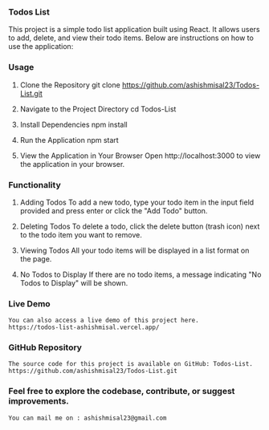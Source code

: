 ### Todos List
This project is a simple todo list application built using React. It allows users to add, delete, and view their todo items. Below are instructions on how to use the application:

### Usage
1.  Clone the Repository
    git clone https://github.com/ashishmisal23/Todos-List.git
    
2.  Navigate to the Project Directory
    cd Todos-List

3.  Install Dependencies
    npm install

4.  Run the Application
    npm start


5.  View the Application in Your Browser
    Open http://localhost:3000 to view the application in your browser.

### Functionality
1.  Adding Todos
    To add a new todo, type your todo item in the input field provided and press enter or click the "Add Todo" button.

2.  Deleting Todos
    To delete a todo, click the delete button (trash icon) next to the todo item you want to remove.

3.  Viewing Todos
    All your todo items will be displayed in a list format on the page.

4.  No Todos to Display
    If there are no todo items, a message indicating "No Todos to Display" will be shown.

### Live Demo
    You can also access a live demo of this project here.
    https://todos-list-ashishmisal.vercel.app/

### GitHub Repository
    The source code for this project is available on GitHub: Todos-List.
    https://github.com/ashishmisal23/Todos-List.git

### Feel free to explore the codebase, contribute, or suggest improvements.
    You can mail me on : ashishmisal23@gmail.com
